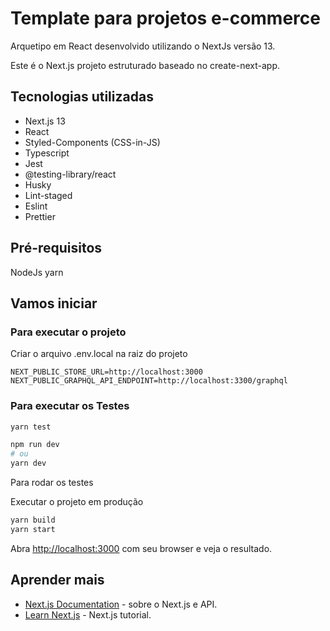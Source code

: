 # Template para projetos e-commerce

Arquetipo em React desenvolvido utilizando o NextJs versão 13.

Este é o Next.js projeto estruturado baseado no create-next-app.

## Tecnologias utilizadas

- Next.js 13
- React
- Styled-Components (CSS-in-JS)
- Typescript
- Jest
- @testing-library/react
- Husky
- Lint-staged
- Eslint
- Prettier

## Pré-requisitos

NodeJs
yarn

## Vamos iniciar

### Para executar o projeto

Criar o arquivo .env.local na raiz do projeto

```config
NEXT_PUBLIC_STORE_URL=http://localhost:3000
NEXT_PUBLIC_GRAPHQL_API_ENDPOINT=http://localhost:3300/graphql
```

### Para executar os Testes

```bash
yarn test
```

```bash
npm run dev
# ou
yarn dev
```

Para rodar os testes

Executar o projeto em produção

```bash
yarn build
yarn start
```

Abra [http://localhost:3000](http://localhost:3000) com seu browser e veja o resultado.

## Aprender mais

- [Next.js Documentation](https://nextjs.org/docs) - sobre o Next.js e API.
- [Learn Next.js](https://nextjs.org/learn) - Next.js tutorial.
